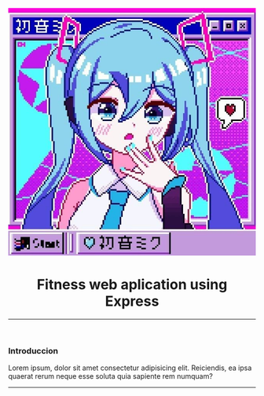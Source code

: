 <!DOCTYPE html>
<html lang="en">
<head>
</head>
<body>
    <center><img src="/ok.jpg"><h1>Fitness web aplication using Express</h1></center>
    <hr>
    <br>
    <h3>Introduccion</h3>
    <p>Lorem ipsum, dolor sit amet consectetur adipisicing elit. Reiciendis, ea ipsa quaerat rerum neque esse soluta quia sapiente rem numquam?</p>
    <hr>
</body>
</html>
